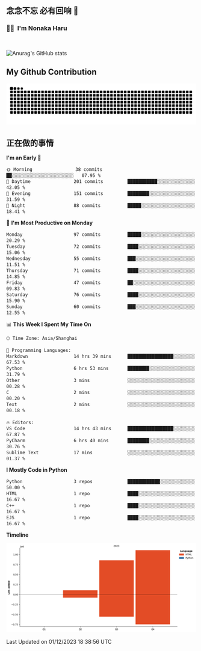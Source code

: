 ## 念念不忘 必有回响  👋
### 👨‍🔧&nbsp;&nbsp;I'm Nonaka Haru

<br>

![Anurag's GitHub stats](https://github-readme-stats.vercel.app/api?username=abinzzz&count_private=true&show_icons=true&theme=tokyonight)


## My Github Contribution
![](https://github.com/abinzzz/abinzzz/blob/output/github-contribution-grid-snake.svg)

## 正在做的事情

<!--START_SECTION:waka-->
**I'm an Early 🐤** 

```text
🌞 Morning                38 commits          ██░░░░░░░░░░░░░░░░░░░░░░░   07.95 % 
🌆 Daytime                201 commits         ███████████░░░░░░░░░░░░░░   42.05 % 
🌃 Evening                151 commits         ████████░░░░░░░░░░░░░░░░░   31.59 % 
🌙 Night                  88 commits          █████░░░░░░░░░░░░░░░░░░░░   18.41 % 
```
📅 **I'm Most Productive on Monday** 

```text
Monday                   97 commits          █████░░░░░░░░░░░░░░░░░░░░   20.29 % 
Tuesday                  72 commits          ████░░░░░░░░░░░░░░░░░░░░░   15.06 % 
Wednesday                55 commits          ███░░░░░░░░░░░░░░░░░░░░░░   11.51 % 
Thursday                 71 commits          ████░░░░░░░░░░░░░░░░░░░░░   14.85 % 
Friday                   47 commits          ██░░░░░░░░░░░░░░░░░░░░░░░   09.83 % 
Saturday                 76 commits          ████░░░░░░░░░░░░░░░░░░░░░   15.90 % 
Sunday                   60 commits          ███░░░░░░░░░░░░░░░░░░░░░░   12.55 % 
```


📊 **This Week I Spent My Time On** 

```text
🕑︎ Time Zone: Asia/Shanghai

💬 Programming Languages: 
Markdown                 14 hrs 39 mins      █████████████████░░░░░░░░   67.53 % 
Python                   6 hrs 53 mins       ████████░░░░░░░░░░░░░░░░░   31.79 % 
Other                    3 mins              ░░░░░░░░░░░░░░░░░░░░░░░░░   00.28 % 
C                        2 mins              ░░░░░░░░░░░░░░░░░░░░░░░░░   00.20 % 
Text                     2 mins              ░░░░░░░░░░░░░░░░░░░░░░░░░   00.18 % 

🔥 Editors: 
VS Code                  14 hrs 43 mins      █████████████████░░░░░░░░   67.87 % 
PyCharm                  6 hrs 40 mins       ████████░░░░░░░░░░░░░░░░░   30.76 % 
Sublime Text             17 mins             ░░░░░░░░░░░░░░░░░░░░░░░░░   01.37 % 
```

**I Mostly Code in Python** 

```text
Python                   3 repos             ████████████░░░░░░░░░░░░░   50.00 % 
HTML                     1 repo              ████░░░░░░░░░░░░░░░░░░░░░   16.67 % 
C++                      1 repo              ████░░░░░░░░░░░░░░░░░░░░░   16.67 % 
EJS                      1 repo              ████░░░░░░░░░░░░░░░░░░░░░   16.67 % 
```



**Timeline**

![Lines of Code chart](https://raw.githubusercontent.com/abinzzz/abinzzz/main/assets/bar_graph.png)


 Last Updated on 01/12/2023 18:38:56 UTC
<!--END_SECTION:waka-->


